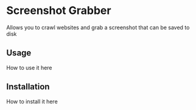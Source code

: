 # Screenshot Grabber
Allows you to crawl websites and grab a screenshot that can be saved to disk

## Usage
How to use it here

## Installation
How to install it here